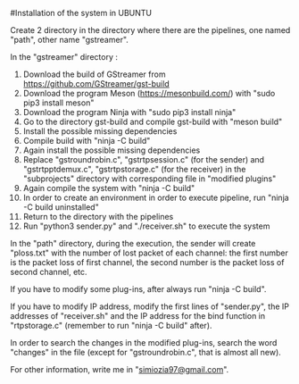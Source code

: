 #Installation of the system in UBUNTU

Create 2 directory in the directory where there are the pipelines, one named "path", other name "gstreamer".

In the "gstreamer" directory :

1. Download the build of GStreamer from https://github.com/GStreamer/gst-build 
2. Download the program Meson (https://mesonbuild.com/) with "sudo pip3 install meson"
3. Download the program Ninja with "sudo pip3 install ninja"
4. Go to the directory gst-build and compile gst-build with "meson build" 
5. Install the possible missing dependencies
6. Compile build with "ninja -C build"  
7. Again install the possible missing dependencies
8. Replace "gstroundrobin.c", "gstrtpsession.c" (for the sender) and "gstrtpptdemux.c", "gstrtpstorage.c" (for the receiver) in the "subprojects" directory with corresponding file in "modified plugins"
9. Again compile the system with "ninja -C build"
10. In order to create an environment in order to execute pipeline, run "ninja -C build uninstalled"
11. Return to the directory with the pipelines
12. Run "python3 sender.py" and "./receiver.sh" to execute the system

In the "path" directory, during the execution, the sender will create "ploss.txt" with the number of lost packet of each channel: the first number is the packet loss of first channel, the second number is the packet loss of second channel, etc.

If you have to modify some plug-ins, after always run "ninja -C build".

If you have to modify IP address, modify the first lines of "sender.py", the IP addresses of "receiver.sh" and the IP address for the bind function in "rtpstorage.c" (remember to run "ninja -C build" after).

In order to search the changes in the modified plug-ins, search the word "changes" in the file (except for "gstroundrobin.c", that is almost all new).

For other information, write me in "simiozia97@gmail.com".
